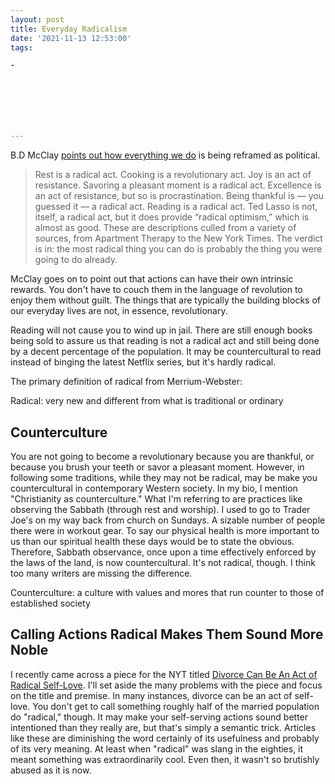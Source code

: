 ```yaml
---
layout: post
title: Everyday Radicalism
date: '2021-11-13 12:53:00'
tags:

- 







---
```


B.D McClay [points out how everything we do](https://www.gawker.com/culture/pleasure-needs-no-politics) is being reframed as political.

> Rest is a radical act. Cooking is a revolutionary act. Joy is an act of resistance. Savoring a pleasant moment is a radical act. Excellence is an act of resistance, but so is procrastination. Being thankful is — you guessed it — a radical act. Reading is a radical act. Ted Lasso is not, itself, a radical act, but it does provide “radical optimism,” which is almost as good. These are descriptions culled from a variety of sources, from Apartment Therapy to the New York Times. The verdict is in: the most radical thing you can do is probably the thing you were going to do already.

McClay goes on to point out that actions can have their own intrinsic rewards. You don't have to couch them in the language of revolution to enjoy them without guilt. The things that are typically the building blocks of our everyday lives are not, in essence, revolutionary.

Reading will not cause you to wind up in jail. There are still enough books being sold to assure us that reading is not a radical act and still being done by a decent percentage of the population. It may be countercultural to read instead of binging the latest Netflix series, but it's hardly radical.

The primary definition of radical from Merrium-Webster:

Radical: very new and different from what is traditional or ordinary

## Counterculture

You are not going to become a revolutionary because you are thankful, or because you brush your teeth or savor a pleasant moment. However, in following some traditions, while they may not be radical, may be make you countercultural in contemporary Western society. In my bio, I mention "Christianity as counterculture." What I'm referring to are practices like observing the Sabbath (through rest and worship). I used to go to Trader Joe's on my way back from church on Sundays. A sizable number of people there were in workout gear. To say our physical health is more important to us than our spiritual health these days would be to state the obvious. Therefore, Sabbath observance, once upon a time effectively enforced by the laws of the land, is now countercultural. It's not radical, though. I think too many writers are missing the difference.

Counterculture: a culture with values and mores that run counter to those of established society

## Calling Actions Radical Makes Them Sound More Noble

I recently came across a piece for the NYT titled [Divorce Can Be An Act of Radical Self-Love](https://www.nytimes.com/2021/09/30/opinion/divorce-children.html). I'll set aside the many problems with the piece and focus on the title and premise. In many instances, divorce can be an act of self-love. You don't get to call something roughly half of the married population do "radical," though. It may make your self-serving actions sound better intentioned than they really are, but that's simply a semantic trick. Articles like these are diminishing the word certainly of its usefulness and probably of its very meaning. At least when "radical" was slang in the eighties, it meant something was extraordinarily cool. Even then, it wasn't so brutishly abused as it is now.


